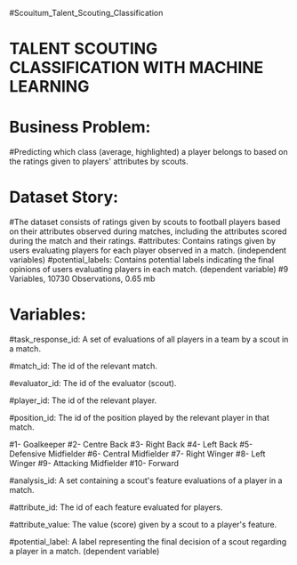 #Scouitum_Talent_Scouting_Classification


# TALENT SCOUTING CLASSIFICATION WITH MACHINE LEARNING


# Business Problem:

#Predicting which class (average, highlighted) a player belongs to based on the ratings given to players' attributes by scouts.


# Dataset Story:


#The dataset consists of ratings given by scouts to football players based on their attributes observed during matches, including the attributes scored during the match and their ratings.
#attributes: Contains ratings given by users evaluating players for each player observed in a match. (independent variables)
#potential_labels: Contains potential labels indicating the final opinions of users evaluating players in each match. (dependent variable)
#9 Variables, 10730 Observations, 0.65 mb


# Variables:


#task_response_id: A set of evaluations of all players in a team by a scout in a match.

#match_id: The id of the relevant match.

#evaluator_id: The id of the evaluator (scout).

#player_id: The id of the relevant player.

#position_id: The id of the position played by the relevant player in that match.

#1- Goalkeeper
#2- Centre Back
#3- Right Back
#4- Left Back
#5- Defensive Midfielder
#6- Central Midfielder
#7- Right Winger
#8- Left Winger
#9- Attacking Midfielder
#10- Forward

#analysis_id: A set containing a scout's feature evaluations of a player in a match.

#attribute_id: The id of each feature evaluated for players.

#attribute_value: The value (score) given by a scout to a player's feature.

#potential_label: A label representing the final decision of a scout regarding a player in a match. (dependent variable)



